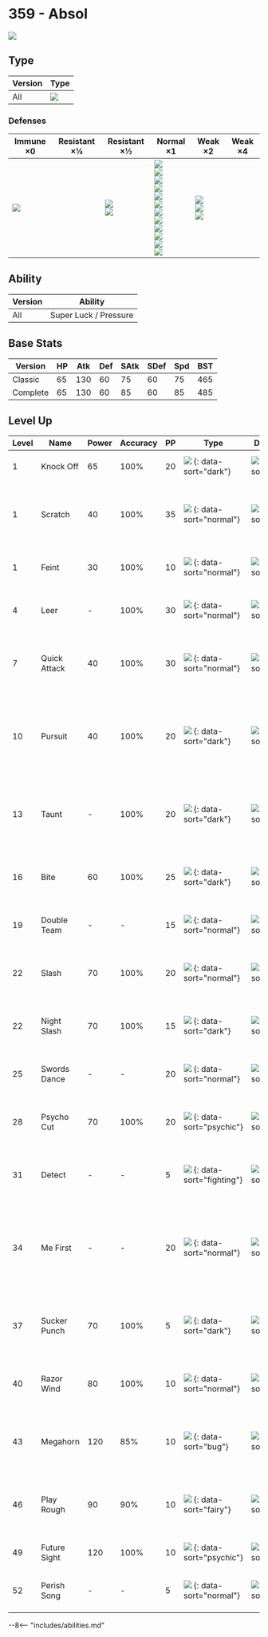 # 359 - Absol
![][359]

## Type

Version | Type
---     | ---
All     | ![][dark]

### Defenses

Immune ×0        | Resistant ×¼ | Resistant ×½                | Normal ×1                                                                                                                                                                    | Weak ×2                                     | Weak ×4
---              | ---          | ---                         | ---                                                                                                                                                                          | ---                                         | ---
![][psychic]<br> | &nbsp;       | ![][ghost]<br>![][dark]<br> | ![][normal]<br>![][flying]<br>![][poison]<br>![][ground]<br>![][rock]<br>![][steel]<br>![][fire]<br>![][water]<br>![][grass]<br>![][electric]<br>![][ice]<br>![][dragon]<br> | ![][fighting]<br>![][bug]<br>![][fairy]<br> | &nbsp;

## Ability

Version | Ability
---     | ---
All     | Super Luck / Pressure

## Base Stats

Version  | HP  | Atk | Def | SAtk | SDef | Spd | BST
---      | --- | --- | --- | ---  | ---  | --- | ---
Classic  | 65  | 130 | 60  | 75   | 60   | 75  | 465
Complete | 65  | 130 | 60  | 85   | 60   | 85  | 485

## Level Up

Level | Name         | Power | Accuracy | PP  | Type                                   | Damage Class                           | Description
---   | ---          | ---   | ---      | --- | ---                                    | ---                                    | ---
1     | Knock Off    | 65    | 100%     | 20  | ![][dark] {: data-sort="dark"}         | ![][physical] {: data-sort="physical"} | Target drops its held item.
1     | Scratch      | 40    | 100%     | 35  | ![][normal] {: data-sort="normal"}     | ![][physical] {: data-sort="physical"} | Inflicts regular damage with no additional effect.
1     | Feint        | 30    | 100%     | 10  | ![][normal] {: data-sort="normal"}     | ![][physical] {: data-sort="physical"} | Hits through Protect and Detect.
4     | Leer         | -     | 100%     | 30  | ![][normal] {: data-sort="normal"}     | ![][status] {: data-sort="status"}     | Lowers the target's Defense by one stage.
7     | Quick Attack | 40    | 100%     | 30  | ![][normal] {: data-sort="normal"}     | ![][physical] {: data-sort="physical"} | Inflicts regular damage with no additional effect.
10    | Pursuit      | 40    | 100%     | 20  | ![][dark] {: data-sort="dark"}         | ![][physical] {: data-sort="physical"} | Has double power against, and can hit, Pokémon attempting to switch out.
13    | Taunt        | -     | 100%     | 20  | ![][dark] {: data-sort="dark"}         | ![][status] {: data-sort="status"}     | For the next few turns, the target can only use damaging moves.
16    | Bite         | 60    | 100%     | 25  | ![][dark] {: data-sort="dark"}         | ![][physical] {: data-sort="physical"} | Has a 30% chance to make the target flinch.
19    | Double Team  | -     | -        | 15  | ![][normal] {: data-sort="normal"}     | ![][status] {: data-sort="status"}     | Raises the user's evasion by one stage.
22    | Slash        | 70    | 100%     | 20  | ![][normal] {: data-sort="normal"}     | ![][physical] {: data-sort="physical"} | Has an increased chance for a critical hit.
22    | Night Slash  | 70    | 100%     | 15  | ![][dark] {: data-sort="dark"}         | ![][physical] {: data-sort="physical"} | Has an increased chance for a critical hit.
25    | Swords Dance | -     | -        | 20  | ![][normal] {: data-sort="normal"}     | ![][status] {: data-sort="status"}     | Raises the user's Attack by two stages.
28    | Psycho Cut   | 70    | 100%     | 20  | ![][psychic] {: data-sort="psychic"}   | ![][physical] {: data-sort="physical"} | Has an increased chance for a critical hit.
31    | Detect       | -     | -        | 5   | ![][fighting] {: data-sort="fighting"} | ![][status] {: data-sort="status"}     | Prevents any moves from hitting the user this turn.
34    | Me First     | -     | -        | 20  | ![][normal] {: data-sort="normal"}     | ![][status] {: data-sort="status"}     | Uses the target's move against it before it attacks, with power increased by half.
37    | Sucker Punch | 70    | 100%     | 5   | ![][dark] {: data-sort="dark"}         | ![][physical] {: data-sort="physical"} | Only works if the target is about to use a damaging move.
40    | Razor Wind   | 80    | 100%     | 10  | ![][normal] {: data-sort="normal"}     | ![][special] {: data-sort="special"}   | Requires a turn to charge before attacking.
43    | Megahorn     | 120   | 85%      | 10  | ![][bug] {: data-sort="bug"}           | ![][physical] {: data-sort="physical"} | Inflicts regular damage with no additional effect.
46    | Play Rough   | 90    | 90%      | 10  | ![][fairy] {: data-sort="fairy"}       | ![][physical] {: data-sort="physical"} | Has a 10% chance to lower the target's Attack by one stage.
49    | Future Sight | 120   | 100%     | 10  | ![][psychic] {: data-sort="psychic"}   | ![][special] {: data-sort="special"}   | Hits the target two turns later.
52    | Perish Song  | -     | -        | 5   | ![][normal] {: data-sort="normal"}     | ![][status] {: data-sort="status"}     | User and target both faint after three turns.

--8<-- "includes/abilities.md"

[359]: ../img/pokemon/359.png
[normal]: ../img/types/normal.png
[fire]: ../img/types/fire.png
[fighting]: ../img/types/fighting.png
[water]: ../img/types/water.png
[flying]: ../img/types/flying.png
[grass]: ../img/types/grass.png
[poison]: ../img/types/poison.png
[electric]: ../img/types/electric.png
[ground]: ../img/types/ground.png
[psychic]: ../img/types/psychic.png
[rock]: ../img/types/rock.png
[ice]: ../img/types/ice.png
[bug]: ../img/types/bug.png
[dragon]: ../img/types/dragon.png
[ghost]: ../img/types/ghost.png
[dark]: ../img/types/dark.png
[steel]: ../img/types/steel.png
[fairy]: ../img/types/fairy.png
[physical]: ../img/types/physical.png
[special]: ../img/types/special.png
[status]: ../img/types/status.png
